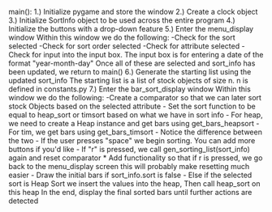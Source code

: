 main():
    1.) Initialize pygame and store the window
    2.) Create a clock object
    3.) Initialize SortInfo object to be used across the entire program
    4.) Initialize the buttons with a drop-down feature
    5.) Enter the menu_display window
        Within this window we do the following:
            -Check for the sort selected
            -Check for sort order selected
            -Check for attribute selected
            -Check for input into the input box. The input box is for entering a date of the
                format "year-month-day"
            Once all of these are selected and sort_info has been updated, we return to main()
    6.) Generate the starting list using the updated sort_info
        The starting list is a list of stock objects of size n. n is defined in constants.py
    7.) Enter the bar_sort_display window
        Within this window we do the following:
            -Create a comparator so that we can later sort stock Objects based on the selected attribute
            - Set the sort function to be equal to heap_sort or timsort based on what we have in sort info
            - For heap, we need to create a Heap instance and get bars using get_bars_heapsort
            - For tim, we get bars using get_bars_timsort
            - Notice the difference between the two
            - If the user presses "space" we begin sorting. You can add more buttons if you'd like
            - If "r" is pressed, we call gen_sorting_list(sort_info) again and reset comparator
              * Add functionality so that if r is pressed, we go back to the menu_display screen
                this will probably make resetting much easier
            - Draw the initial bars if sort_info.sort is false
            - Else if the selected sort is Heap Sort we insert the values into the heap,
              Then call heap_sort on this heap
              In the end, display the final sorted bars until further actions are detected
            
